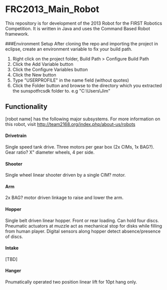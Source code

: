 FRC2013_Main_Robot
==================

This repository is for development of the 2013 Robot for the FIRST Robotics Competition.
It is written in Java and uses the Command Based Robot framework.

###Environment Setup
After cloning the repo and importing the project in eclipse, create an environment variable to fix your build path.  
1. Right click on the project folder, Build Path > Configure Build Path  
2. Click the Add Variable button  
3. Click the Configure Variables button  
4. Click the New button  
5. Type "USERPROFILE" in the name field (without quotes)  
6. Click the Folder button and browse to the directory which you extracted the sunspotfrcsdk folder to. e.g "C:\Users\Jim"


## Functionality
[robot name] has the following major subsystems. For more information on this robot, visit http://team2168.org/index.php/about-us/robots

#### Drivetrain
Single speed tank drive. Three motors per gear box (2x CIMs, 1x BAG?). Gear ratio?
X" diameter wheels, 4 per side.

#### Shooter
Single wheel linear shooter driven by a single CIM? motor.

#### Arm
2x BAG? motor driven linkage to raise and lower the arm.

#### Hopper
Single belt driven linear hopper. Front or rear loading. Can hold four discs.
Pneumatic actuators at muzzle act as mechanical stop for disks while filling from human player.
Digital sensors along hopper detect absence/presence of discs.

#### Intake
[TBD]

#### Hanger
Pnumatically operated two position linear lift for 10pt hang only.




